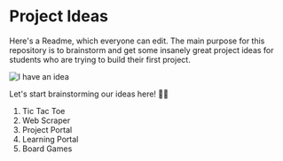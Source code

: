 # Project Ideas

Here's a Readme, which everyone can edit. The main purpose for this repository is to brainstorm and get some insanely great project ideas for students who are trying to build their first project.

![I have an idea](https://i.imgur.com/rEXOauT.png)

Let's start brainstorming our ideas here! 🤘🏻

1. Tic Tac Toe
2. Web Scraper
3. Project Portal
4. Learning Portal
5. Board Games
